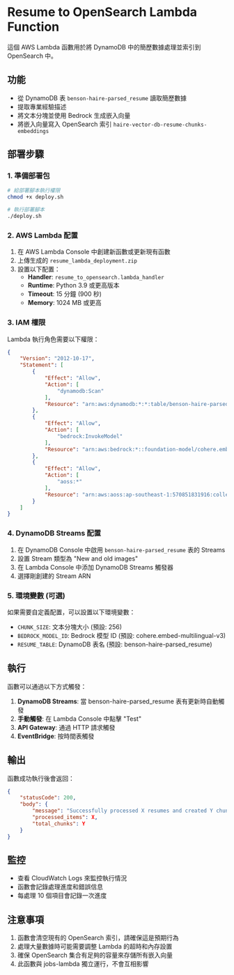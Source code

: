 # Resume to OpenSearch Lambda Function

這個 AWS Lambda 函數用於將 DynamoDB 中的簡歷數據處理並索引到 OpenSearch 中。

## 功能

- 從 DynamoDB 表 `benson-haire-parsed_resume` 讀取簡歷數據
- 提取專業經驗描述
- 將文本分塊並使用 Bedrock 生成嵌入向量
- 將嵌入向量寫入 OpenSearch 索引 `haire-vector-db-resume-chunks-embeddings`

## 部署步驟

### 1. 準備部署包

```bash
# 給部署腳本執行權限
chmod +x deploy.sh

# 執行部署腳本
./deploy.sh
```

### 2. AWS Lambda 配置

1. 在 AWS Lambda Console 中創建新函數或更新現有函數
2. 上傳生成的 `resume_lambda_deployment.zip`
3. 設置以下配置：
   - **Handler**: `resume_to_opensearch.lambda_handler`
   - **Runtime**: Python 3.9 或更高版本
   - **Timeout**: 15 分鐘 (900 秒)
   - **Memory**: 1024 MB 或更高

### 3. IAM 權限

Lambda 執行角色需要以下權限：

```json
{
    "Version": "2012-10-17",
    "Statement": [
        {
            "Effect": "Allow",
            "Action": [
                "dynamodb:Scan"
            ],
            "Resource": "arn:aws:dynamodb:*:*:table/benson-haire-parsed_resume"
        },
        {
            "Effect": "Allow",
            "Action": [
                "bedrock:InvokeModel"
            ],
            "Resource": "arn:aws:bedrock:*::foundation-model/cohere.embed-multilingual-v3"
        },
        {
            "Effect": "Allow",
            "Action": [
                "aoss:*"
            ],
            "Resource": "arn:aws:aoss:ap-southeast-1:570851831916:collection/c3qceibouiy9tqnj94d6"
        }
    ]
}
```

### 4. DynamoDB Streams 配置

1. 在 DynamoDB Console 中啟用 `benson-haire-parsed_resume` 表的 Streams
2. 設置 Stream 類型為 "New and old images"
3. 在 Lambda Console 中添加 DynamoDB Streams 觸發器
4. 選擇剛創建的 Stream ARN

### 5. 環境變數 (可選)

如果需要自定義配置，可以設置以下環境變數：

- `CHUNK_SIZE`: 文本分塊大小 (預設: 256)
- `BEDROCK_MODEL_ID`: Bedrock 模型 ID (預設: cohere.embed-multilingual-v3)
- `RESUME_TABLE`: DynamoDB 表名 (預設: benson-haire-parsed_resume)

## 執行

函數可以通過以下方式觸發：

1. **DynamoDB Streams**: 當 benson-haire-parsed_resume 表有更新時自動觸發
2. **手動觸發**: 在 Lambda Console 中點擊 "Test"
3. **API Gateway**: 通過 HTTP 請求觸發
4. **EventBridge**: 按時間表觸發

## 輸出

函數成功執行後會返回：

```json
{
    "statusCode": 200,
    "body": {
        "message": "Successfully processed X resumes and created Y chunks",
        "processed_items": X,
        "total_chunks": Y
    }
}
```

## 監控

- 查看 CloudWatch Logs 來監控執行情況
- 函數會記錄處理進度和錯誤信息
- 每處理 10 個項目會記錄一次進度

## 注意事項

1. 函數會清空現有的 OpenSearch 索引，請確保這是預期行為
2. 處理大量數據時可能需要調整 Lambda 的超時和內存設置
3. 確保 OpenSearch 集合有足夠的容量來存儲所有嵌入向量
4. 此函數與 jobs-lambda 獨立運行，不會互相影響
